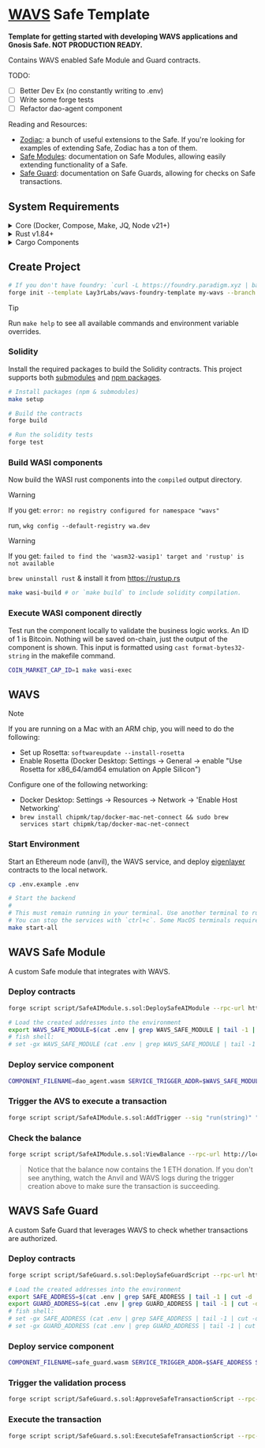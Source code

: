 # [WAVS](https://docs.wavs.xyz) Safe Template

**Template for getting started with developing WAVS applications and Gnosis Safe. NOT PRODUCTION READY.**

Contains WAVS enabled Safe Module and Guard contracts.

TODO:

- [ ] Better Dev Ex (no constantly writing to .env)
- [ ] Write some forge tests
- [ ] Refactor dao-agent component

Reading and Resources:

- [Zodiac](https://www.zodiac.wiki/documentation): a bunch of useful extensions to the Safe. If you're looking for examples of extending Safe, Zodiac has a ton of them.
- [Safe Modules](https://docs.safe.global/advanced/smart-account-modules): documentation on Safe Modules, allowing easily extending functionality of a Safe.
- [Safe Guard](https://docs.safe.global/advanced/smart-account-guards): documentation on Safe Guards, allowing for checks on Safe transactions.

## System Requirements

<details>
<summary>Core (Docker, Compose, Make, JQ, Node v21+)</summary>

### Docker

- **MacOS**: `brew install --cask docker`
- **Linux**: `sudo apt -y install docker.io`
- **Windows WSL**: [docker desktop wsl](https://docs.docker.com/desktop/wsl/#turn-on-docker-desktop-wsl-2) & `sudo chmod 666 /var/run/docker.sock`
- [Docker Documentation](https://docs.docker.com/get-started/get-docker/)

### Docker Compose

- **MacOS**: Already installed with Docker installer
- **Linux + Windows WSL**: `sudo apt-get install docker-compose-v2`
- [Compose Documentation](https://docs.docker.com/compose/)

### Make

- **MacOS**: `brew install make`
- **Linux + Windows WSL**: `sudo apt -y install make`
- [Make Documentation](https://www.gnu.org/software/make/manual/make.html)

### JQ

- **MacOS**: `brew install jq`
- **Linux + Windows WSL**: `sudo apt -y install jq`
- [JQ Documentation](https://jqlang.org/download/)

### Node.js

- **Required Version**: v21+
- [Installation via NVM](https://github.com/nvm-sh/nvm?tab=readme-ov-file#installing-and-updating)
</details>

<details>

<summary>Rust v1.84+</summary>

### Rust Installation

```bash
curl --proto '=https' --tlsv1.2 -sSf https://sh.rustup.rs | sh

rustup toolchain install stable
rustup target add wasm32-wasip2
```

### Upgrade Rust

```bash
# Remove old targets if present
rustup target remove wasm32-wasi || true
rustup target remove wasm32-wasip1 || true

# Update and add required target
rustup update stable
rustup target add wasm32-wasip2
```

</details>

<details>
<summary>Cargo Components</summary>

### Install Cargo Components

```bash
# Install required cargo components
# https://github.com/bytecodealliance/cargo-component#installation
cargo install cargo-binstall
cargo binstall cargo-component warg-cli wkg --locked --no-confirm --force

# Configure default registry
wkg config --default-registry wa.dev
```

</details>

## Create Project

```bash
# If you don't have foundry: `curl -L https://foundry.paradigm.xyz | bash && $HOME/.foundry/bin/foundryup`
forge init --template Lay3rLabs/wavs-foundry-template my-wavs --branch 0.3
```

> [!TIP]
> Run `make help` to see all available commands and environment variable overrides.

### Solidity

Install the required packages to build the Solidity contracts. This project supports both [submodules](./.gitmodules) and [npm packages](./package.json).

```bash
# Install packages (npm & submodules)
make setup

# Build the contracts
forge build

# Run the solidity tests
forge test
```

### Build WASI components

Now build the WASI rust components into the `compiled` output directory.

> [!WARNING]
> If you get: `error: no registry configured for namespace "wavs"`
>
> run, `wkg config --default-registry wa.dev`

> [!WARNING]
> If you get: `failed to find the 'wasm32-wasip1' target and 'rustup' is not available`
>
> `brew uninstall rust` & install it from <https://rustup.rs>

```bash
make wasi-build # or `make build` to include solidity compilation.
```

### Execute WASI component directly

Test run the component locally to validate the business logic works. An ID of 1 is Bitcoin. Nothing will be saved on-chain, just the output of the component is shown. This input is formatted using `cast format-bytes32-string` in the makefile command.

```bash
COIN_MARKET_CAP_ID=1 make wasi-exec
```

## WAVS

> [!NOTE]
> If you are running on a Mac with an ARM chip, you will need to do the following:
>
> - Set up Rosetta: `softwareupdate --install-rosetta`
> - Enable Rosetta (Docker Desktop: Settings -> General -> enable "Use Rosetta for x86_64/amd64 emulation on Apple Silicon")
>
> Configure one of the following networking:
>
> - Docker Desktop: Settings -> Resources -> Network -> 'Enable Host Networking'
> - `brew install chipmk/tap/docker-mac-net-connect && sudo brew services start chipmk/tap/docker-mac-net-connect`

### Start Environment

Start an Ethereum node (anvil), the WAVS service, and deploy [eigenlayer](https://www.eigenlayer.xyz/) contracts to the local network.

```bash
cp .env.example .env

# Start the backend
#
# This must remain running in your terminal. Use another terminal to run other commands.
# You can stop the services with `ctrl+c`. Some MacOS terminals require pressing it twice.
make start-all
```

## WAVS Safe Module

A custom Safe module that integrates with WAVS.

### Deploy contracts

```bash
forge script script/SafeAIModule.s.sol:DeploySafeAIModule --rpc-url http://localhost:8545 --broadcast

# Load the created addresses into the environment
export WAVS_SAFE_MODULE=$(cat .env | grep WAVS_SAFE_MODULE | tail -1 | cut -d '=' -f 2)
# fish shell:
# set -gx WAVS_SAFE_MODULE (cat .env | grep WAVS_SAFE_MODULE | tail -1 | cut -d '=' -f 2)
```

### Deploy service component

```bash
COMPONENT_FILENAME=dao_agent.wasm SERVICE_TRIGGER_ADDR=$WAVS_SAFE_MODULE SERVICE_SUBMISSION_ADDR=$WAVS_SAFE_MODULE make deploy-service
```

### Trigger the AVS to execute a transaction

```bash
forge script script/SafeAIModule.s.sol:AddTrigger --sig "run(string)" "We should donate 1 ETH to 0xDf3679681B87fAE75CE185e4f01d98b64Ddb64a3." --rpc-url http://localhost:8545 --broadcast
```

### Check the balance

```bash
forge script script/SafeAIModule.s.sol:ViewBalance --rpc-url http://localhost:8545
```

> Notice that the balance now contains the 1 ETH donation. If you don't see anything, watch the Anvil and WAVS logs during the trigger creation above to make sure the transaction is succeeding.

## WAVS Safe Guard

A custom Safe Guard that leverages WAVS to check whether transactions are authorized.

### Deploy contracts

```bash
forge script script/SafeGuard.s.sol:DeploySafeGuardScript --rpc-url http://localhost:8545 --broadcast

# Load the created addresses into the environment
export SAFE_ADDRESS=$(cat .env | grep SAFE_ADDRESS | tail -1 | cut -d '=' -f 2)
export GUARD_ADDRESS=$(cat .env | grep GUARD_ADDRESS | tail -1 | cut -d '=' -f 2)
# fish shell:
# set -gx SAFE_ADDRESS (cat .env | grep SAFE_ADDRESS | tail -1 | cut -d '=' -f 2)
# set -gx GUARD_ADDRESS (cat .env | grep GUARD_ADDRESS | tail -1 | cut -d '=' -f 2)
```

### Deploy service component

```bash
COMPONENT_FILENAME=safe_guard.wasm SERVICE_TRIGGER_ADDR=$SAFE_ADDRESS SERVICE_SUBMISSION_ADDR=$GUARD_ADDRESS TRIGGER_EVENT="ApproveHash(bytes32,address)" make deploy-service
```

### Trigger the validation process

```bash
forge script script/SafeGuard.s.sol:ApproveSafeTransactionScript --rpc-url http://localhost:8545 --broadcast
```

### Execute the transaction

```bash
forge script script/SafeGuard.s.sol:ExecuteSafeTransactionScript --rpc-url http://localhost:8545 --broadcast
```

